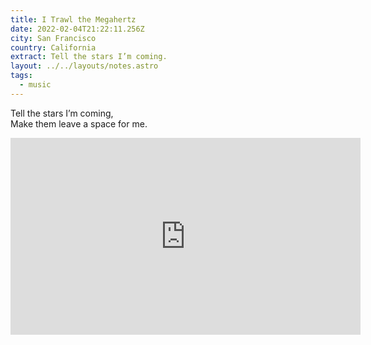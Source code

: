 ```yaml
---
title: I Trawl the Megahertz
date: 2022-02-04T21:22:11.256Z
city: San Francisco
country: California
extract: Tell the stars I’m coming.
layout: ../../layouts/notes.astro
tags:
  - music
---
```

Tell the stars I’m coming, <br/>
Make them leave a space for me.

<iframe width="560" height="315" src="https://www.youtube.com/embed/R9982wYPPm0" title="YouTube video player" frameborder="0" allow="accelerometer; autoplay; clipboard-write; encrypted-media; gyroscope; picture-in-picture" allowfullscreen></iframe>